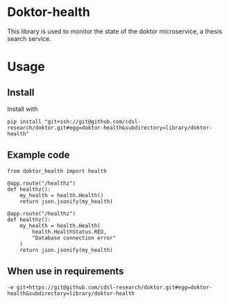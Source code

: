 # Doktor-health

This library is used to monitor the state of the doktor microservice, a thesis search service.

# Usage

## Install

Install with

```
pip install "git+ssh://git@github.com/cdsl-research/doktor.git#egg=doktor-health&subdirectory=library/doktor-health"
```

## Example code

```
from doktor_health import health

@app.route("/healthz")
def healthz():
    my_health = health.Health()
    return json.jsonify(my_health)

@app.route("/healthz")
def healthz():
    my_health = health.Health(
        health.HealthStatus.RED,
        "Database connection error"
    )
    return json.jsonify(my_health)
```

## When use in requirements

```
-e git+https://git@github.com/cdsl-research/doktor.git#egg=doktor-health&subdirectory=library/doktor-health  
```
